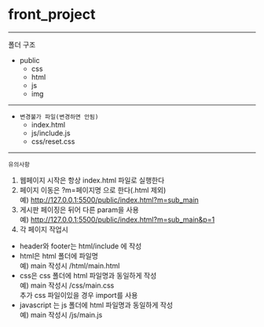 # front_project

---
폴더 구조  
- public
    - css
    - html
    - js
    - img
---
* `변경불가 파일(변경하면 안됨)`  
    - index.html  
    - js/include.js  
    - css/reset.css  
---
`유의사항`  
1. 웹페이지 시작은 항상 index.html 파일로 실행한다
2. 페이지 이동은 ?m=페이지명 으로 한다(.html 제외)  
예) http://127.0.0.1:5500/public/index.html?m=sub_main
3. 게시판 페이징은 뒤어 다른 param을 사용  
예) http://127.0.0.1:5500/public/index.html?m=sub_main&p=1
4. 각 페이지 작업시
- header와 footer는 html/include 에 작성
- html은 html 폴더에 파일명  
    예) main 작성시 /html/main.html
- css은 css 폴더에 html 파일명과 동일하게 작성  
    예) main 작성시 /css/main.css  
        추가 css 파일이있을 경우 import를 사용
- javascript 는 js 폴더에 html 파일명과 동일하게 작성  
    예) main 작성시 /js/main.js
            